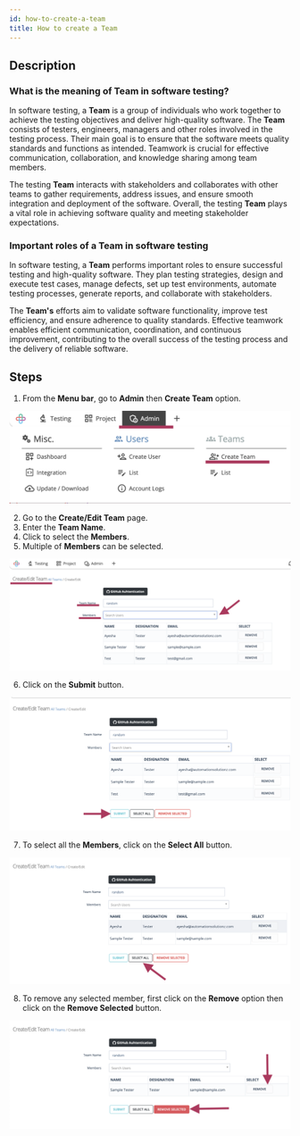 ```yaml
---
id: how-to-create-a-team
title: How to create a Team
---
```


## Description

### What is the meaning of Team in software testing?

In software testing, a **Team** is a group of individuals who work together to achieve the testing objectives and deliver high-quality software. The **Team** consists of testers, engineers, managers and other roles involved in the testing process. Their main goal is to ensure that the software meets quality standards and functions as intended. Teamwork is crucial for effective communication, collaboration, and knowledge sharing among team members.

The testing **Team** interacts with stakeholders and collaborates with other teams to gather requirements, address issues, and ensure smooth integration and deployment of the software. Overall, the testing **Team** plays a vital role in achieving software quality and meeting stakeholder expectations.

### Important roles of a Team in software testing

In software testing, a **Team** performs important roles to ensure successful testing and high-quality software. They plan testing strategies, design and execute test cases, manage defects, set up test environments, automate testing processes, generate reports, and collaborate with stakeholders.

The **Team's** efforts aim to validate software functionality, improve test efficiency, and ensure adherence to quality standards. Effective teamwork enables efficient communication, coordination, and continuous improvement, contributing to the overall success of the testing process and the delivery of reliable software.

## Steps

1. From the **Menu bar**, go to **Admin** then **Create Team** option.

![](/img/how-tos/how-to-create-a-team/team-menu-bar.png)


2. Go to the **Create/Edit Team** page.
3. Enter the **Team Name**.
4. Click to select the **Members**.
5. Multiple of **Members** can be selected.

![](/img/how-tos/how-to-create-a-team/edit-team-page.png)


6. Click on the **Submit** button.

![](/img/how-tos/how-to-create-a-team/submit-button.png)

7. To select all the **Members**, click on the **Select All** button.

![](/img/how-tos/how-to-create-a-team/select-all.png)

8. To remove any selected member, first click on the **Remove** option then click on the **Remove Selected** button.

![](/img/how-tos/how-to-create-a-team/remove-selected.png)
